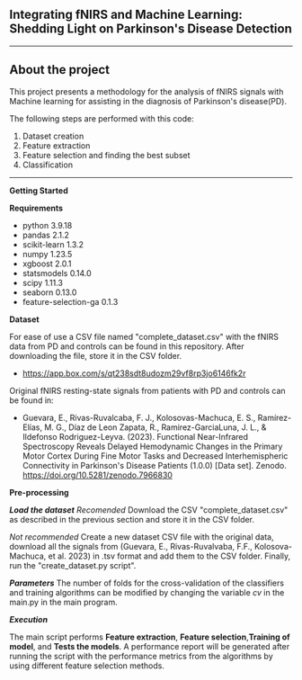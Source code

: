 
## Integrating fNIRS and Machine Learning: Shedding Light on Parkinson's Disease Detection
---
About the project
---
This project presents a methodology for the analysis of fNIRS signals with Machine learning for assisting in the diagnosis of Parkinson's disease(PD).

The following steps are performed with this code:
1. Dataset creation
2. Feature extraction 
3. Feature selection and finding the best subset
4. Classification

---
**Getting Started**


**Requirements**
- python 3.9.18
- pandas 2.1.2
- scikit-learn 1.3.2
- numpy 1.23.5
- xgboost 2.0.1
- statsmodels 0.14.0
- scipy 1.11.3
- seaborn 0.13.0
- feature-selection-ga 0.1.3


**Dataset**

For ease of use a CSV file named "complete_dataset.csv" with the fNIRS data from PD and controls can be found in this repository. After downloading the file, store it in the CSV folder.

- https://app.box.com/s/qt238sdt8udozm29vf8rp3jo6146fk2r

Original fNIRS resting-state signals from patients with PD and controls can be found in:

- Guevara, E., Rivas-Ruvalcaba, F. J., Kolosovas-Machuca, E. S., Ramírez-Elías, M. G., Díaz de Leon Zapata, R., Ramirez-GarciaLuna, J. L., & Ildefonso Rodriguez-Leyva. (2023). Functional Near-Infrared Spectroscopy Reveals Delayed Hemodynamic Changes in the Primary Motor Cortex During Fine Motor Tasks and Decreased Interhemispheric Connectivity in Parkinson's Disease Patients (1.0.0) [Data set]. Zenodo. https://doi.org/10.5281/zenodo.7966830

**Pre-processing**

***Load the dataset***
*Recomended*
Download the CSV "complete_dataset.csv" as described in the previous section and store it in the CSV folder.

*Not recommended*
Create a new dataset CSV file with the original data, download all the signals from (Guevara, E., Rivas-Ruvalvaba, F.F., Kolosova-Machuca, et al. 2023) in .tsv format and add them to the CSV folder. Finally, run the "create_dataset.py script".

***Parameters***
The number of folds for the cross-validation of the classifiers and training algorithms can be modified by changing the variable *cv* in the main.py in the main program.

***Execution***

The main script performs **Feature extraction**, **Feature selection**,**Training of model**, and **Tests the models**. A performance report will be generated after running the script with the performance metrics from the algorithms by using different feature selection methods.
